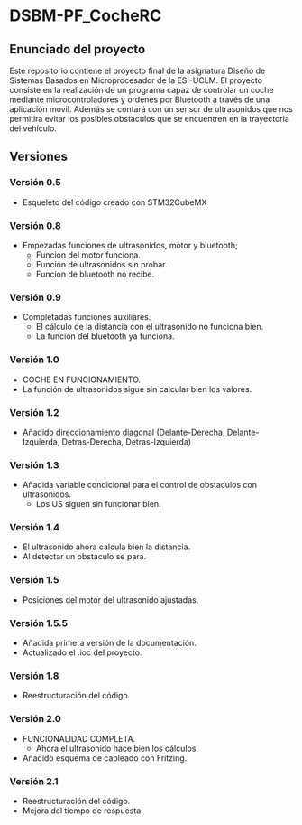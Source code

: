 # DSBM-PF_CocheRC

## Enunciado del proyecto
Este repositorio contiene el proyecto final de la asignatura Diseño de Sistemas Basados en Microprocesador de la ESI-UCLM. El proyecto consiste en la realización de un programa capaz de controlar un coche mediante microcontroladores y ordenes por Bluetooth a través de una aplicación movil. Además se contará con un sensor de ultrasonidos que nos permitira evitar los posibles obstaculos que se encuentren en la trayectoria del vehículo.


## Versiones
### Versión 0.5
 - Esqueleto del código creado con STM32CubeMX

### Versión 0.8
 - Empezadas funciones de ultrasonidos, motor y bluetooth;
   - Función del motor funciona.
   - Función de ultrasonidos sin probar.
   - Función de bluetooth no recibe.

### Versión 0.9
 - Completadas funciones auxiliares.
   - El cálculo de la distancia con el ultrasonido no funciona bien.
   - La función del bluetooth ya funciona.

### Versión 1.0
 - COCHE EN FUNCIONAMIENTO.
 - La función de ultrasonidos sigue sin calcular bien los valores.

### Versión 1.2
 - Añadido direccionamiento diagonal (Delante-Derecha, Delante-Izquierda, Detras-Derecha, Detras-Izquierda)

### Versión 1.3
 - Añadida variable condicional para el control de obstaculos con ultrasonidos.
   - Los US siguen sin funcionar bien.

### Versión 1.4
 - El ultrasonido ahora calcula bien la distancia.
 - Al detectar un obstaculo se para.

### Versión 1.5
 - Posiciones del motor del ultrasonido ajustadas.

### Versión 1.5.5
 - Añadida primera versión de la documentación.
 - Actualizado el .ioc del proyecto.

### Versión 1.8
 - Reestructuración del código.

### Versión 2.0
 - FUNCIONALIDAD COMPLETA.
   - Ahora el ultrasonido hace bien los cálculos.
 - Añadido esquema de cableado con Fritzing.
  
### Versión 2.1
 - Reestructuración del código.
 - Mejora del tiempo de respuesta.
